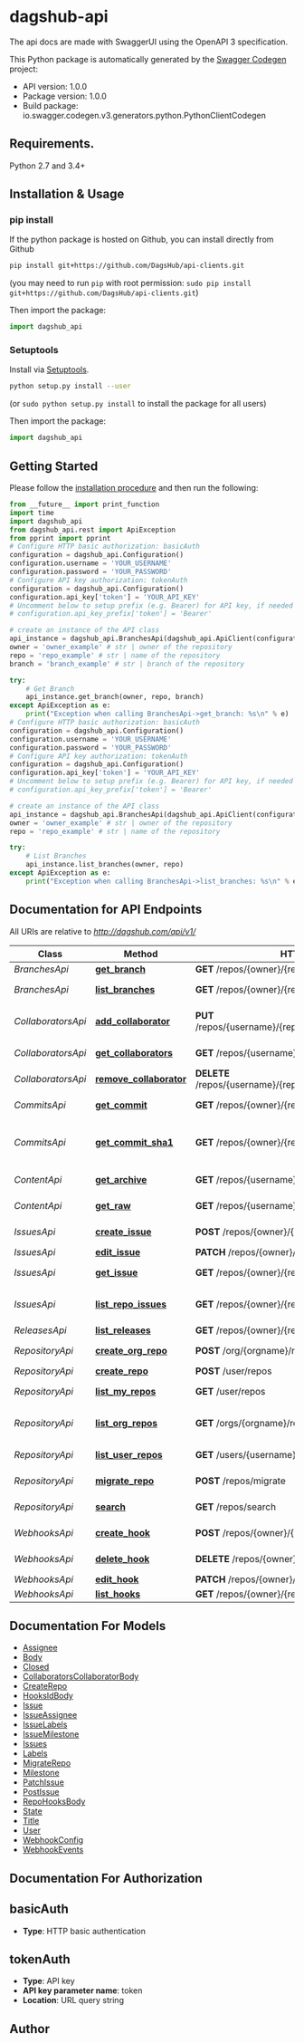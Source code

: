# dagshub-api
The api docs are made with SwaggerUI using the OpenAPI 3 specification. 

This Python package is automatically generated by the [Swagger Codegen](https://github.com/swagger-api/swagger-codegen) project:

- API version: 1.0.0
- Package version: 1.0.0
- Build package: io.swagger.codegen.v3.generators.python.PythonClientCodegen

## Requirements.

Python 2.7 and 3.4+

## Installation & Usage
### pip install

If the python package is hosted on Github, you can install directly from Github

```sh
pip install git+https://github.com/DagsHub/api-clients.git
```
(you may need to run `pip` with root permission: `sudo pip install git+https://github.com/DagsHub/api-clients.git`)

Then import the package:
```python
import dagshub_api 
```

### Setuptools

Install via [Setuptools](http://pypi.python.org/pypi/setuptools).

```sh
python setup.py install --user
```
(or `sudo python setup.py install` to install the package for all users)

Then import the package:
```python
import dagshub_api
```

## Getting Started

Please follow the [installation procedure](#installation--usage) and then run the following:

```python
from __future__ import print_function
import time
import dagshub_api
from dagshub_api.rest import ApiException
from pprint import pprint
# Configure HTTP basic authorization: basicAuth
configuration = dagshub_api.Configuration()
configuration.username = 'YOUR_USERNAME'
configuration.password = 'YOUR_PASSWORD'
# Configure API key authorization: tokenAuth
configuration = dagshub_api.Configuration()
configuration.api_key['token'] = 'YOUR_API_KEY'
# Uncomment below to setup prefix (e.g. Bearer) for API key, if needed
# configuration.api_key_prefix['token'] = 'Bearer'

# create an instance of the API class
api_instance = dagshub_api.BranchesApi(dagshub_api.ApiClient(configuration))
owner = 'owner_example' # str | owner of the repository
repo = 'repo_example' # str | name of the repository
branch = 'branch_example' # str | branch of the repository

try:
    # Get Branch
    api_instance.get_branch(owner, repo, branch)
except ApiException as e:
    print("Exception when calling BranchesApi->get_branch: %s\n" % e)
# Configure HTTP basic authorization: basicAuth
configuration = dagshub_api.Configuration()
configuration.username = 'YOUR_USERNAME'
configuration.password = 'YOUR_PASSWORD'
# Configure API key authorization: tokenAuth
configuration = dagshub_api.Configuration()
configuration.api_key['token'] = 'YOUR_API_KEY'
# Uncomment below to setup prefix (e.g. Bearer) for API key, if needed
# configuration.api_key_prefix['token'] = 'Bearer'

# create an instance of the API class
api_instance = dagshub_api.BranchesApi(dagshub_api.ApiClient(configuration))
owner = 'owner_example' # str | owner of the repository
repo = 'repo_example' # str | name of the repository

try:
    # List Branches
    api_instance.list_branches(owner, repo)
except ApiException as e:
    print("Exception when calling BranchesApi->list_branches: %s\n" % e)
```

## Documentation for API Endpoints

All URIs are relative to *http://dagshub.com/api/v1/*

Class | Method | HTTP request | Description
------------ | ------------- | ------------- | -------------
*BranchesApi* | [**get_branch**](docs/BranchesApi.md#get_branch) | **GET** /repos/{owner}/{repo}/branches/{branch} | Get Branch
*BranchesApi* | [**list_branches**](docs/BranchesApi.md#list_branches) | **GET** /repos/{owner}/{repo}/branches | List Branches
*CollaboratorsApi* | [**add_collaborator**](docs/CollaboratorsApi.md#add_collaborator) | **PUT** /repos/{username}/{repo}/collaborators/{collaborator} | Add user as a collaborator
*CollaboratorsApi* | [**get_collaborators**](docs/CollaboratorsApi.md#get_collaborators) | **GET** /repos/{username}/{repo}/collaborators | Get collaborators
*CollaboratorsApi* | [**remove_collaborator**](docs/CollaboratorsApi.md#remove_collaborator) | **DELETE** /repos/{username}/{repo}/collaborators/{collaborator} | Delete collaborator
*CommitsApi* | [**get_commit**](docs/CommitsApi.md#get_commit) | **GET** /repos/{owner}/{repo}/commits/{sha} | Get a single commit
*CommitsApi* | [**get_commit_sha1**](docs/CommitsApi.md#get_commit_sha1) | **GET** /repos/{owner}/{repo}/commits/{ref} | Get the SHA-1 of a commit reference
*ContentApi* | [**get_archive**](docs/ContentApi.md#get_archive) | **GET** /repos/{username}/{repo}/archive/{ref}/{format} | Download archive
*ContentApi* | [**get_raw**](docs/ContentApi.md#get_raw) | **GET** /repos/{username}/{repo}/raw/{ref}/{path} | Download raw content
*IssuesApi* | [**create_issue**](docs/IssuesApi.md#create_issue) | **POST** /repos/{owner}/{repo}/issues | Create an issue
*IssuesApi* | [**edit_issue**](docs/IssuesApi.md#edit_issue) | **PATCH** /repos/{owner}/{repo}/issues | Edit an issue
*IssuesApi* | [**get_issue**](docs/IssuesApi.md#get_issue) | **GET** /repos/{owner}/{repo}/issues/{index} | Get a single issue
*IssuesApi* | [**list_repo_issues**](docs/IssuesApi.md#list_repo_issues) | **GET** /repos/{owner}/{repo}/issues | List issues for a repository
*ReleasesApi* | [**list_releases**](docs/ReleasesApi.md#list_releases) | **GET** /repos/{owner}/{repo}/releases | List Releases
*RepositoryApi* | [**create_org_repo**](docs/RepositoryApi.md#create_org_repo) | **POST** /org/{orgname}/repos | Create in organization
*RepositoryApi* | [**create_repo**](docs/RepositoryApi.md#create_repo) | **POST** /user/repos | Create
*RepositoryApi* | [**list_my_repos**](docs/RepositoryApi.md#list_my_repos) | **GET** /user/repos | List your repositories
*RepositoryApi* | [**list_org_repos**](docs/RepositoryApi.md#list_org_repos) | **GET** /orgs/{orgname}/repos | List organization repositories
*RepositoryApi* | [**list_user_repos**](docs/RepositoryApi.md#list_user_repos) | **GET** /users/{username}/repos | List user repositories
*RepositoryApi* | [**migrate_repo**](docs/RepositoryApi.md#migrate_repo) | **POST** /repos/migrate | Migrate repository
*RepositoryApi* | [**search**](docs/RepositoryApi.md#search) | **GET** /repos/search | Search repositories
*WebhooksApi* | [**create_hook**](docs/WebhooksApi.md#create_hook) | **POST** /repos/{owner}/{repo}/hooks | Create a hook
*WebhooksApi* | [**delete_hook**](docs/WebhooksApi.md#delete_hook) | **DELETE** /repos/{owner}/{repo}/hooks/{id} | Delete a hook
*WebhooksApi* | [**edit_hook**](docs/WebhooksApi.md#edit_hook) | **PATCH** /repos/{owner}/{repo}/hooks/{id} | Edit a hook
*WebhooksApi* | [**list_hooks**](docs/WebhooksApi.md#list_hooks) | **GET** /repos/{owner}/{repo}/hooks | List hooks

## Documentation For Models

 - [Assignee](docs/Assignee.md)
 - [Body](docs/Body.md)
 - [Closed](docs/Closed.md)
 - [CollaboratorsCollaboratorBody](docs/CollaboratorsCollaboratorBody.md)
 - [CreateRepo](docs/CreateRepo.md)
 - [HooksIdBody](docs/HooksIdBody.md)
 - [Issue](docs/Issue.md)
 - [IssueAssignee](docs/IssueAssignee.md)
 - [IssueLabels](docs/IssueLabels.md)
 - [IssueMilestone](docs/IssueMilestone.md)
 - [Issues](docs/Issues.md)
 - [Labels](docs/Labels.md)
 - [MigrateRepo](docs/MigrateRepo.md)
 - [Milestone](docs/Milestone.md)
 - [PatchIssue](docs/PatchIssue.md)
 - [PostIssue](docs/PostIssue.md)
 - [RepoHooksBody](docs/RepoHooksBody.md)
 - [State](docs/State.md)
 - [Title](docs/Title.md)
 - [User](docs/User.md)
 - [WebhookConfig](docs/WebhookConfig.md)
 - [WebhookEvents](docs/WebhookEvents.md)

## Documentation For Authorization


## basicAuth

- **Type**: HTTP basic authentication

## tokenAuth

- **Type**: API key
- **API key parameter name**: token
- **Location**: URL query string


## Author


